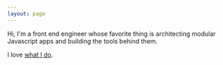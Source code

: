 ```yaml
---
layout: page
---
```


<p class="stand-out">
  Hi, I'm a front end engineer whose favorite thing is architecting modular Javascript apps and building the tools behind them.
</p>
<p class="stand-out">
  I love <a href="projects">what I do</a>.
</p>
